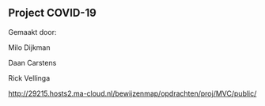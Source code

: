 ## Project COVID-19

Gemaakt door:

Milo Dijkman

Daan Carstens

Rick Vellinga
    
http://29215.hosts2.ma-cloud.nl/bewijzenmap/opdrachten/proj/MVC/public/
